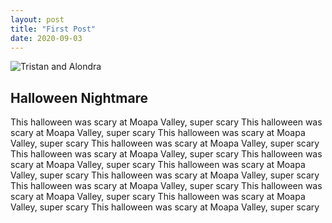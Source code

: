 ```yaml
---
layout: post
title: "First Post"
date: 2020-09-03
---
```


![Tristan and Alondra](https://lh3.googleusercontent.com/P5NXDBbrtfXgp8KuN0s4vfjGMFvERVxoSwjuba6EE7OmPJIApwnn8UpONwnVAp_l6v-Fq99FGvAhYzP4Y0hFS2a4uYeP-ihlUjztNLvd25tqE8BVM_V034TE7srwaWuv0idFvukB4Q=w2400)

## Halloween Nightmare

This halloween was scary at Moapa Valley, super scary
This halloween was scary at Moapa Valley, super scary
This halloween was scary at Moapa Valley, super scary
This halloween was scary at Moapa Valley, super scary
This halloween was scary at Moapa Valley, super scary
This halloween was scary at Moapa Valley, super scary
This halloween was scary at Moapa Valley, super scary
This halloween was scary at Moapa Valley, super scary
This halloween was scary at Moapa Valley, super scary
This halloween was scary at Moapa Valley, super scary
This halloween was scary at Moapa Valley, super scary
This halloween was scary at Moapa Valley, super scary